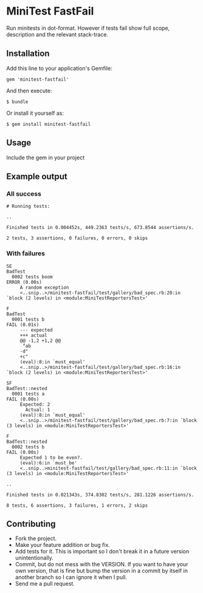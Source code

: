# MiniTest FastFail

Run minitests in dot-format. However if tests fail show full scope, description and the relevant stack-trace.

## Installation

Add this line to your application's Gemfile:

    gem 'minitest-fastfail'

And then execute:

    $ bundle

Or install it yourself as:

    $ gem install minitest-fastfail

## Usage

Include the gem in your project

## Example output

### All success

```
# Running tests:

..

Finished tests in 0.004452s, 449.2363 tests/s, 673.8544 assertions/s.

2 tests, 3 assertions, 0 failures, 0 errors, 0 skips
```

### With failures

```
SE
BadTest
  0002 tests boom                                                             ERROR (0.00s)
     A random exception
     <..snip..>/minitest-fastfail/test/gallery/bad_spec.rb:20:in `block (2 levels) in <module:MiniTestReportersTest>'

F
BadTest
  0001 tests b                                                                FAIL (0.01s)
     --- expected
     +++ actual
     @@ -1,2 +1,2 @@
      "ab
     -d"
     +c"
     (eval):8:in `must_equal'
     <..snip..>/minitest-fastfail/test/gallery/bad_spec.rb:16:in `block (2 levels) in <module:MiniTestReportersTest>'

SF
BadTest::nested
  0001 tests a                                                                FAIL (0.00s)
     Expected: 2
       Actual: 1
     (eval):8:in `must_equal'
     <..snip..>/minitest-fastfail/test/gallery/bad_spec.rb:7:in `block (3 levels) in <module:MiniTestReportersTest>'

F
BadTest::nested
  0002 tests b                                                                FAIL (0.00s)
     Expected 1 to be even?.
     (eval):6:in `must_be'
     <..snip..>minitest-fastfail/test/gallery/bad_spec.rb:11:in `block (3 levels) in <module:MiniTestReportersTest>'

..

Finished tests in 0.021343s, 374.8302 tests/s, 281.1226 assertions/s.

8 tests, 6 assertions, 3 failures, 1 errors, 2 skips
```

## Contributing

* Fork the project.
* Make your feature addition or bug fix.
* Add tests for it. This is important so I don't break it in a future version unintentionally.
* Commit, but do not mess with the VERSION. If you want to have your own version, that is fine but bump the version in a commit by itself in another branch so I can ignore it when I pull.
* Send me a pull request.
